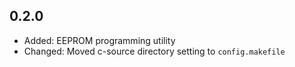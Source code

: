 ## 0.2.0 ##

* Added: EEPROM programming utility
* Changed: Moved c-source directory setting to `config.makefile`